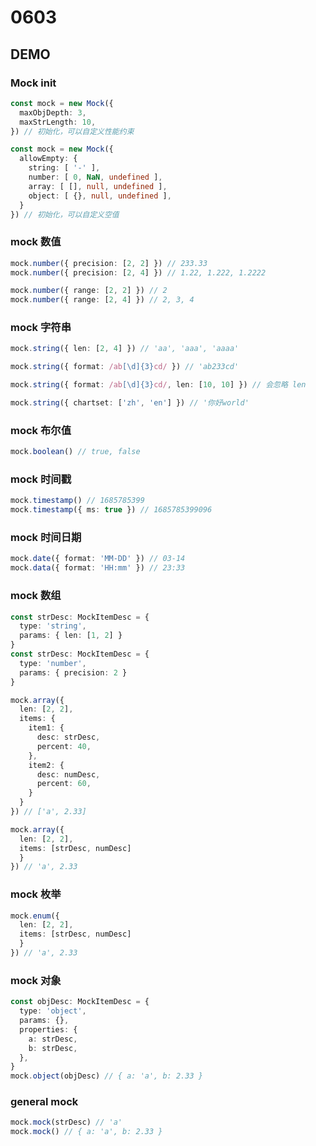 # 0603

## DEMO

### Mock init

``` ts
const mock = new Mock({
  maxObjDepth: 3,
  maxStrLength: 10,
}) // 初始化，可以自定义性能约束
```

``` ts
const mock = new Mock({
  allowEmpty: {
    string: [ '-' ],
    number: [ 0, NaN, undefined ],
    array: [ [], null, undefined ],
    object: [ {}, null, undefined ],
  }
}) // 初始化，可以自定义空值
```

### mock 数值

``` ts
mock.number({ precision: [2, 2] }) // 233.33
mock.number({ precision: [2, 4] }) // 1.22, 1.222, 1.2222
```

``` ts
mock.number({ range: [2, 2] }) // 2
mock.number({ range: [2, 4] }) // 2, 3, 4
```

### mock 字符串

``` ts
mock.string({ len: [2, 4] }) // 'aa', 'aaa', 'aaaa'

mock.string({ format: /ab[\d]{3}cd/ }) // 'ab233cd'

mock.string({ format: /ab[\d]{3}cd/, len: [10, 10] }) // 会忽略 len

mock.string({ chartset: ['zh', 'en'] }) // '你好world'
```

### mock 布尔值

``` ts
mock.boolean() // true, false
```

### mock 时间戳

``` ts
mock.timestamp() // 1685785399
mock.timestamp({ ms: true }) // 1685785399096
```

### mock 时间日期

``` ts
mock.date({ format: 'MM-DD' }) // 03-14
mock.data({ format: 'HH:mm' }) // 23:33
```

### mock 数组

``` ts
const strDesc: MockItemDesc = {
  type: 'string',
  params: { len: [1, 2] }
}
const strDesc: MockItemDesc = {
  type: 'number',
  params: { precision: 2 }
}

mock.array({
  len: [2, 2],
  items: {
    item1: {
      desc: strDesc,
      percent: 40,
    },
    item2: {
      desc: numDesc,
      percent: 60,
    }
  }
}) // ['a', 2.33]

mock.array({
  len: [2, 2],
  items: [strDesc, numDesc]
  }
}) // 'a', 2.33
```

### mock 枚举

``` ts
mock.enum({
  len: [2, 2],
  items: [strDesc, numDesc]
  }
}) // 'a', 2.33
```

### mock 对象

``` ts
const objDesc: MockItemDesc = {
  type: 'object',
  params: {},
  properties: {
    a: strDesc,
    b: strDesc,
  },
}
mock.object(objDesc) // { a: 'a', b: 2.33 }
```

### general mock

``` ts
mock.mock(strDesc) // 'a'
mock.mock() // { a: 'a', b: 2.33 }
```
